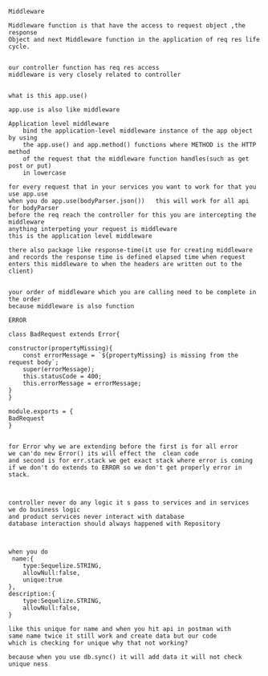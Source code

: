 `Middleware`

    Middleware function is that have the access to request object ,the response
    Object and next Middleware function in the application of req res life cycle.


    our controller function has req res access
    middleware is very closely related to controller


    what is this app.use()

    app.use is also like middleware

    Application level middleware
        bind the application-level middleware instance of the app object by using
        the app.use() and app.method() functions where METHOD is the HTTP method
        of the request that the middleware function handles(such as get post or put)
        in lowercase

    for every request that in your services you want to work for that you use app.use
    when you do app.use(bodyParser.json())   this will work for all api for bodyParser
    before the req reach the controller for this you are intercepting the middleware
    anything interpeting your request is middleware
    this is the application level middleware

    there also package like response-time(it use for creating middleware and records the response time is defined elapsed time when request enters this middleware to when the headers are written out to the client)


    your order of middleware which you are calling need to be complete in the order
    because middleware is also function
    
`ERROR`

    class BadRequest extends Error{

    constructor(propertyMissing){
        const errorMessage = `${propertyMissing} is missing from the request body`;
        super(errorMessage);
        this.statusCode = 400;
        this.errorMessage = errorMessage;
    }
    }

    module.exports = {
    BadRequest
    }


    for Error why we are extending before the first is for all error
    we can'do new Error() its will effect the  clean code
    and second is for err.stack we get exact stack where error is coming
    if we don't do extends to ERROR so we don't get properly error in stack.

    

    controller never do any logic it s pass to services and in services 
    we do business logic
    and product services never interact with database
    database interaction should always happened with Repository



    when you do 
     name:{
        type:Sequelize.STRING,
        allowNull:false,
        unique:true
    },
    description:{
        type:Sequelize.STRING,
        allowNull:false,
    }

    like this unique for name and when you hit api in postman with
    same name twice it still work and create data but our code 
    which is checking for unique why that not working?

    because when you use db.sync() it will add data it will not check unique ness
    